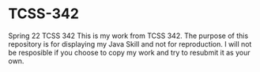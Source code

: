 # TCSS-342
Spring 22 TCSS 342
This is my work from TCSS 342.
The purpose of this repository is for displaying my Java Skill and not for reproduction.
I will not be resposible if you choose to copy my work and try to resubmit it as your own.
